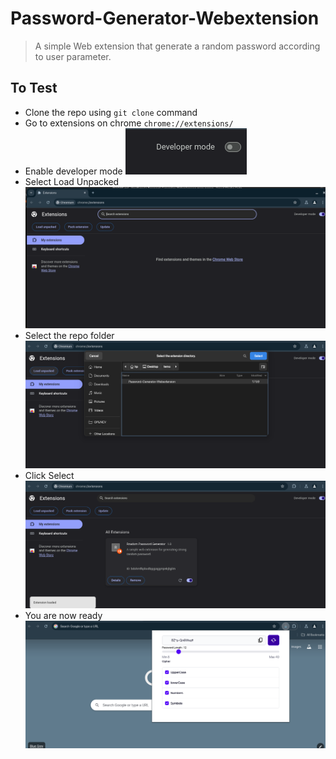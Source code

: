 # Password-Generator-Webextension

> A simple Web extension that generate a random password according to user parameter.

## To Test
- Clone the repo using `git clone` command
- Go to extensions on chrome `chrome://extensions/`
- Enable developer mode
![image_preview](./previews/image-1.png)
- Select Load Unpacked
![image_preview](./previews/image.png)
- Select the repo folder 
![image_preview](./previews/image-2.png)
- Click Select
![image_preview](./previews/image-3.png)
- You are now ready
![image_preview](./previews/image-4.png)
